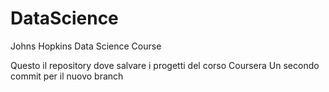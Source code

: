 # DataScience
Johns Hopkins Data Science Course

Questo il repository dove salvare i progetti del corso Coursera
Un secondo commit per il nuovo branch
